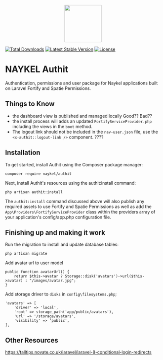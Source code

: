 <p align="center"><a href="https://naykel.com.au" target="_blank"><img src="https://avatars0.githubusercontent.com/u/32632005?s=460&u=d1df6f6e0bf29668f8a4845271e9be8c9b96ed83&v=4" width="120"></a></p>

<a href="https://packagist.org/packages/naykel/authit"><img src="https://img.shields.io/packagist/dt/naykel/authit" alt="Total Downloads"></a>
<a href="https://packagist.org/packages/naykel/authit"><img src="https://img.shields.io/packagist/v/naykel/authit" alt="Latest Stable Version"></a>
<a href="https://packagist.org/packages/naykel/authit"><img src="https://img.shields.io/packagist/l/naykel/authit" alt="License"></a>


# NAYKEL Authit

Authentication, permissions and user package for Naykel applications built on Laravel Fortify and Spatie Permissions.

## Things to Know

- the dashboard view is published and managed locally Good?? Bad??
- the install process will adds an updated `FortifyServiceProvider.php` including the views in the `boot` method.
- The logout link should not be included in the `nav-user.json` file, use the `<x-authit::logout-link />` component. ????

## Installation

To get started, install Authit using the Composer package manager:

    composer require naykel/authit

Next, install Authit's resources using the authit:install command:

    php artisan authit:install

The `authit:install` command discussed above will also publish any required assets to use Fortify and Spatie Permissions as well as add the `App\Providers\FortifyServiceProvider` class within the providers array of your application's config/app.php configuration file.

## Finishing up and making it work

Run the migration to install and update database tables:

    php artisan migrate

Add avatar url to user model

    public function avatarUrl() {
        return $this->avatar ? Storage::disk('avatars')->url($this->avatar) : "/images/avatar.jpg";
    }

Add storage driver to `disks` in `config\filesystems.php`;

    'avatars' => [
        'driver' => 'local',
        'root' => storage_path('app/public/avatars'),
        'url' => '/storage/avatars',
        'visibility' => 'public',
    ],



## Other Resources

https://talltips.novate.co.uk/laravel/laravel-8-conditional-login-redirects
